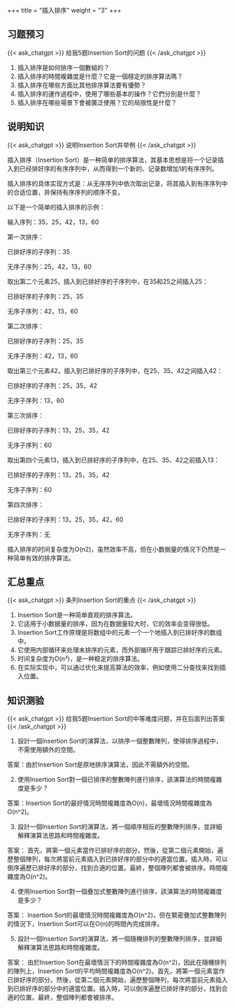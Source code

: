 +++
title = "插入排序"
weight = "3"
+++
## 习题预习
{{< ask_chatgpt >}}
给我5题Insertion Sort的问题
{{< /ask_chatgpt >}}



1. 插入排序是如何排序一個數組的？
2. 插入排序的時間複雜度是什麼？它是一個穩定的排序算法嗎？
3. 插入排序在哪些方面比其他排序算法要有優勢？
4. 插入排序的運作過程中，使用了哪些基本的操作？它們分別是什麼？
5. 插入排序在哪些場景下會被廣泛使用？它的局限性是什麼？   

## 说明知识
{{< ask_chatgpt >}}
说明Insertion Sort并举例
{{< /ask_chatgpt >}}



插入排序（Insertion Sort）是一种简单的排序算法，其基本思想是将一个记录插入到已经排好序的有序序列中，从而得到一个新的、记录数增加1的有序序列。

插入排序的具体实现方式是：从无序序列中依次取出记录，将其插入到有序序列中的合适位置，并保持有序序列的顺序不变。

以下是一个简单的插入排序的示例：

输入序列：35，25，42，13，60

第一次排序：

已排好序的子序列：35

无序子序列：25，42，13，60

取出第二个元素25，插入到已排好序的子序列中，在35和25之间插入25：

已排好序的子序列：25，35

无序子序列：42，13，60

第二次排序：

已排好序的子序列：25，35

无序子序列：42，13，60

取出第三个元素42，插入到已排好序的子序列中，在25、35、42之间插入42：

已排好序的子序列：25，35，42

无序子序列：13，60

第三次排序：

已排好序的子序列：13，25，35，42

无序子序列：60

取出第四个元素13，插入到已排好序的子序列中，在25、35、42之前插入13：

已排好序的子序列：13，25，35，42

无序子序列：60

第四次排序：

已排好序的子序列：13，25，35，42，60

无序子序列：无

插入排序的时间复杂度为O(n2)，虽然效率不高，但在小数据量的情况下仍然是一种简单有效的排序算法。   

## 汇总重点
{{< ask_chatgpt >}}
条列Insertion Sort的重点
{{< /ask_chatgpt >}}



1. Insertion Sort是一种简单直观的排序算法。
2. 它适用于小数据量的排序，因为在数据量较大时，它的效率会变得很低。
3. Insertion Sort工作原理是将数组中的元素一个一个地插入到已排好序的数组中。
4. 它使用内部循环来处理未排序的元素，而外部循环用于跟踪已排好序的元素。
5. 时间复杂度为O(n²)，是一种稳定的排序算法。
6. 在实际实现中，可以通过优化来提高算法的效率，例如使用二分查找来找到插入位置。   

## 知识测验
{{< ask_chatgpt >}}
给我5题Insertion Sort的中等难度问题，并在后面列出答案
{{< /ask_chatgpt >}}



1. 設計一個Insertion Sort的演算法，以排序一個整數陣列，使得排序過程中，不需使用額外的空間。

答案：由於Insertion Sort是原地排序演算法，因此不需額外的空間。

2. 使用Insertion Sort對一個已排序的整數陣列進行排序，該演算法的時間複雜度是多少？

答案：Insertion Sort的最好情況時間複雜度為O(n)，最壞情況時間複雜度為O(n^2)。

3. 設計一個Insertion Sort的演算法，將一個順序相反的整數陣列排序，並詳細解釋演算法思路和時間複雜度。

答案： 首先，將第一個元素當作已排好序的部分。然後，從第二個元素開始，遍歷整個陣列，每次將當前元素插入到已排好序的部分中的適當位置。插入時，可以倒序遍歷已排好序的部分，找到合適的位置。最終，整個陣列都會被排序。時間複雜度為O(n^2)。

4. 使用Insertion Sort對一個疊加式整數陣列進行排序，該演算法的時間複雜度是多少？

答案： Insertion Sort的最壞情況時間複雜度為O(n^2)，但在緊密疊加式整數陣列的情況下，Insertion Sort可以在O(n)的時間內完成排序。

5. 設計一個Insertion Sort的演算法，將一個隨機排列的整數陣列排序，並詳細解釋演算法思路和時間複雜度。

答案： 由於Insertion Sort在最壞情況下的時間複雜度為O(n^2)，因此在隨機排列的陣列上，Insertion Sort的平均時間複雜度為O(n^2)。首先，將第一個元素當作已排好序的部分。然後，從第二個元素開始，遍歷整個陣列，每次將當前元素插入到已排好序的部分中的適當位置。插入時，可以倒序遍歷已排好序的部分，找到合適的位置。最終，整個陣列都會被排序。   

